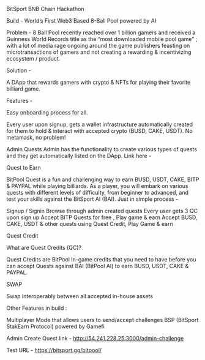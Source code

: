 BitSport BNB Chain Hackathon 

Build - World’s First Web3 Based 8-Ball Pool powered by AI

Problem - 8 Ball Pool recently reached over 1 billion gamers and received a Guinness World Records title as the “most downloaded mobile pool game” ; with a lot of media rage ongoing around the game publishers feasting on microtransactions of gamers and not creating a rewarding & incentivizing ecosystem / product. 

Solution - 

A DApp that rewards gamers with crypto & NFTs for playing their favorite billiard game. 

Features -

Easy onboarding process for all. 

Every user upon signup, gets a wallet infrastructure automatically created for them to hold & interact with accepted crypto (BUSD, CAKE, USDT). No metamask, no problem!


Admin Quests
Admin has the functionality to create various types of quests and they get automatically listed on the DApp. Link here - 


Quest to Earn 

BitPool Quest is a fun and challenging way to earn BUSD, USDT, CAKE, BITP & PAYPAL while playing billiards. As a player, you will embark on various quests with different levels of difficulty, from beginner to advanced, and test your skills against the BitSport AI (BAI). Just in simple process - 

Signup / Signin 
Browse through admin created quests 
Every user gets 3 QC upon sign up
Accept BITP Quests for free , Play game & earn
Accept BUSD, CAKE, USDT & other quests using Quest Credit, Play Game & earn 

Quest Credit 

What are Quest Credits (QC)?

Quest Credits are BitPool In-game credits that you need to have before you can accept Quests against BAI (BitPool AI) to earn BUSD, USDT, CAKE & PAYPAL.

SWAP

Swap interoperably between all accepted in-house assets 


Other Features in build : 

Multiplayer Mode that allows users to send/accept challenges 
BSP (BitSport StakEarn Protocol) powered by Gamefi



Admin Create Quest link - http://54.241.228.25:3000/admin-challenge

Test URL - https://bitsport.gg/bitpool/
